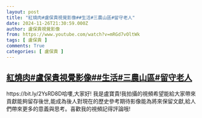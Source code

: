 ```yaml
---
layout: post
title: "紅燒肉#盧保貴視覺影像##生活#三農山區#留守老人"
date: 2024-11-26T21:30:59.000Z
author: 盧保貴視覺影像
from: https://www.youtube.com/watch?v=mRGd7vOltWk
tags: [ 盧保貴 ]
comments: True
categories: [ 盧保貴 ]
---
```

<!--1732656659000-->
[紅燒肉#盧保貴視覺影像##生活#三農山區#留守老人](https://www.youtube.com/watch?v=mRGd7vOltWk)
------

<div>
https://bit.ly/2YsRD8D哈嘍,大家好! 我是盧寶貴!我拍攝的視頻希望能給大家帶來貢獻能夠留存後世,能成為後人對現在的歷史參考期待影像能為將來保留文獻,給人們帶來更多的意義與思考。喜歡我的視頻記得評論哦!
</div>
